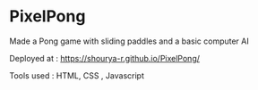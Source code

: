 # PixelPong

Made a Pong game with sliding paddles and a basic computer AI

Deployed at : https://shourya-r.github.io/PixelPong/

Tools used : HTML, CSS , Javascript
